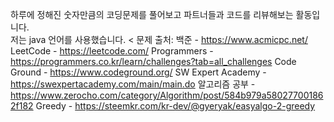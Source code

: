하루에 정해진 숫자만큼의 코딩문제를 풀어보고 파트너들과 코드를 리뷰해보는 활동입니다. 
<br>
저는 java 언어를 사용했습니다.
<
문제 출처:
백준 - https://www.acmicpc.net/ 
LeetCode - https://leetcode.com/ 
Programmers - https://programmers.co.kr/learn/challenges?tab=all_challenges 
Code Ground - https://www.codeground.org/ 
SW Expert Academy - https://swexpertacademy.com/main/main.do 
알고리즘 공부 - https://www.zerocho.com/category/Algorithm/post/584b979a580277001862f182 
Greedy - https://steemkr.com/kr-dev/@gyeryak/easyalgo-2-greedy 
